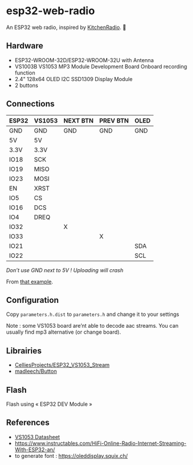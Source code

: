 # esp32-web-radio

An ESP32 web radio, inspired by [KitchenRadio](https://github.com/jeroenlukas/KitchenRadio). 🙏

## Hardware

 - ESP32-WROOM-32D/ESP32-WROOM-32U with Antenna
 - VS1003B VS1053 MP3 Module Development Board Onboard recording function
 - 2.4" 128x64 OLED I2C SSD1309 Display Module
 - 2 buttons
 

## Connections

  | ESP32  | VS1053 | NEXT BTN | PREV BTN | OLED |
  |--------|--------|----------|----------|------|
  |  GND   |  GND   |    GND   |   GND    | GND  |
  |  5V    |  5V    |          |          |      |
  |  3.3V  |  3.3V  |          |          |      |
  |  IO18  |  SCK   |          |          |      |
  |  IO19  |  MISO  |          |          |      |
  |  IO23  |  MOSI  |          |          |      |
  |  EN    |  XRST  |          |          |      |
  |  IO5   |  CS    |          |          |      |
  |  IO16  |  DCS   |          |          |      |
  |  IO4   |  DREQ  |          |          |      |
  |  IO32  |        |    X     |          |      |
  |  IO33  |        |          |     X    |      |
  |  IO21  |        |          |          | SDA  |
  |  IO22  |        |          |          | SCL  |


*Don’t use GND next to 5V ! Uploading will crash*

From [that example](https://github.com/baldram/ESP_VS1053_Library/blob/master/examples/WebRadioDemo/WebRadioDemo.ino).


## Configuration

Copy `parameters.h.dist` to `parameters.h` and change it to your settings

Note : some VS1053 board are’nt able to decode aac streams. You can usually find mp3 alternative (or change board).

## Librairies

- [CelliesProjects/ESP32_VS1053_Stream](https://github.com/CelliesProjects/ESP32_VS1053_Stream)
- [madleech/Button](https://github.com/madleech/Button)


## Flash

Flash using « ESP32 DEV Module »


## References

- [VS1053 Datasheet](https://www.sparkfun.com/datasheets/Components/SMD/vs1053.pdf)
- https://www.instructables.com/HiFi-Online-Radio-Internet-Streaming-With-ESP32-an/
- to generate font : https://oleddisplay.squix.ch/
